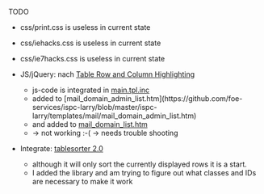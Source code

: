 TODO
-   css/print.css is useless in current state
-   css/iehacks.css is useless in current state
-   css/ie7hacks.css is useless in current state

-   JS/jQuery: nach [Table Row and Column Highlighting](http://css-tricks.com/row-and-column-highlighting/)
    -   js-code is integrated in [main.tpl.inc](https://github.com/foe-services/ispc-larry/blob/master/ispc-larry/templates/main.tpl.htm)
    -   <colgroup class=""></colgroup> added to [mail_domain_admin_list.htm](https://github.com/foe-services/ispc-larry/blob/master/ispc-larry/templates/mail/mail_domain_admin_list.htm)
    -   and added to [mail_domain_list.htm](https://github.com/foe-services/ispc-larry/blob/master/ispc-larry/templates/mail/mail_domain_list.htm)
    -   -> not working :-( -> needs trouble shooting

-   Integrate: [tablesorter 2.0](http://tablesorter.com/docs/)
    -   although it will only sort the currently displayed rows it is a start.
    -   I added the library and am trying to figure out what classes and IDs are necessary to make it work